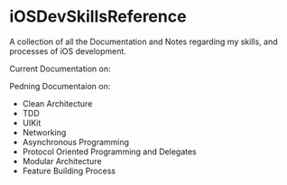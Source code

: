 # iOSDevSkillsReference
A collection of all the Documentation and Notes regarding my skills, and processes of iOS development.

Current Documentation on:

Pedning Documentaion on:
- Clean Architecture
- TDD
- UIKit
- Networking
- Asynchronous Programming
- Protocol Oriented Programming and Delegates
- Modular Architecture
- Feature Building Process
